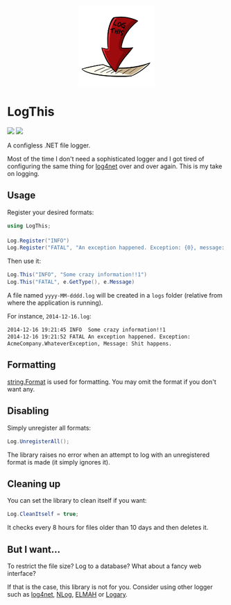 <p align="center">
    <a href="#logthis">
        <img alt="logo" src="logo.png">
    </a>
</p>

# LogThis

[![][build-img]][build]
[![][nuget-img]][nuget]

A configless .NET file logger.

Most of the time I don't need a sophisticated logger and I got tired of configuring the same thing for [log4net] over and over again.
This is my take on logging.

## Usage

Register your desired formats:

```cs
using LogThis;

Log.Register("INFO")
Log.Register("FATAL", "An exception happened. Exception: {0}, message: {1}.")
```

Then use it:

```cs
Log.This("INFO", "Some crazy information!!1")
Log.This("FATAL", e.GetType(), e.Message)
```

A file named `yyyy-MM-dddd.log` will be created in a `logs` folder (relative from where the application is running). 

For instance, `2014-12-16.log`:

```
2014-12-16 19:21:45 INFO  Some crazy information!!1
2014-12-16 19:21:52 FATAL An exception happened. Exception: AcmeCompany.WhateverException, Message: Shit happens.
```

## Formatting

[string.Format] is used for formatting.
You may omit the format if you don't want any.

## Disabling

Simply unregister all formats:

```cs
Log.UnregisterAll();
```

The library raises no error when an attempt to log with an unregistered format is made (it simply ignores it).

## Cleaning up

You can set the library to clean itself if you want:

```cs
Log.CleanItself = true;
```

It checks every 8 hours for files older than 10 days and then deletes it.

## But I want...

To restrict the file size?
Log to a database?
What about a fancy web interface?

If that is the case, this library is not for you.
Consider using other logger such as [log4net], [NLog], [ELMAH] or [Logary].

[build-img]:     https://ci.appveyor.com/api/projects/status/github/tallesl/LogThis
[build]:         https://ci.appveyor.com/project/TallesL/LogThis
[nuget-img]:     https://badge.fury.io/nu/LogThis.png
[nuget]:         http://badge.fury.io/nu/LogThis
[log4net]:       http://logging.apache.org/log4net
[string.Format]: http://msdn.microsoft.com/library/system.string.format
[NLog]:          http://nlog-project.org
[ELMAH]:         https://code.google.com/p/elmah
[Logary]:        http://logary.github.io
